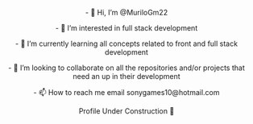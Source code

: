 </div> 
<p align="center">- 👋 Hi, I’m @MuriloGm22</p>
<p align="center">- 👀 I’m interested in full stack development</p>
<p align="center">- 🌱 I’m currently learning all concepts related to front and full stack development</p>
<p align="center">- 💞️ I’m looking to collaborate on all the repositories and/or projects that need an up in their development</p>
<p align="center">- 📫 How to reach me email sonygames10@hotmail.com</p>
</div> 

</div> 
<p align="center">Profile Under Construction 🚧 </p>
</div> 
